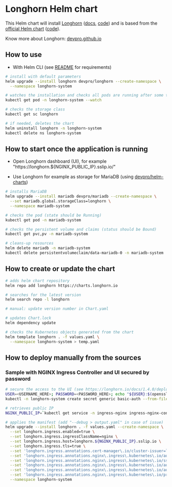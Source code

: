 # Longhorn Helm chart

This Helm chart will install [Longhorn](https://longhorn.io/) ([docs](https://longhorn.io/docs/), [code](https://github.com/longhorn/longhorn))
and is based from the [official Helm chart](https://longhorn.io/docs/1.4.0/deploy/install/install-with-helm/) ([code](https://github.com/longhorn/charts)).

Know more about Longhorn: [devpro.github.io](https://devpro.github.io/rancher-ecosystem/docs/longhorn.html)

## How to use

- With Helm CLI (see [README](../../README.md#from-helm-cli) for requirements)

```bash
# install with default parameters
helm upgrade --install longhorn devpro/longhorn --create-namespace \
  --namespace longhorn-system

# watches the installation and checks all pods are running after some time
kubectl get pod -n longhorn-system --watch

# checks the storage class
kubectl get sc longhorn

# if needed, deletes the chart
helm uninstall longhorn -n longhorn-system
kubectl delete ns longhorn-system
```

## How to start once the application is running

- Open Longhorn dashboard (UI), for example "https://longhorn.${NGINX_PUBLIC_IP}.sslip.io/"

- Use Longhorn for example as storage for MariaDB (using [devpro/helm-charts](https://github.com/devpro/helm-charts/blob/main/charts/mariadb/README.md))

```bash
# installs MariaDB
helm upgrade --install mariadb devpro/mariadb --create-namespace \
  --set mariadb.global.storageClass=longhorn \
  --namespace mariadb-system

# checks the pod (state should be Running)
kubectl get pod -n mariadb-system

# checks the persistent volume and claims (status should be Bound)
kubectl get pvc,pv -n mariadb-system

# cleans-up resources
helm delete mariadb -n mariadb-system
kubectl delete persistentvolumeclaim/data-mariadb-0 -n mariadb-system
```

## How to create or update the chart

```bash
# adds helm chart repository
helm repo add longhorn https://charts.longhorn.io

# searches for the latest version
helm search repo -l longhorn

# manual: update version number in Chart.yaml

# updates Chart.lock
helm dependency update

# checks the Kubernetes objects generated from the chart
helm template longhorn . -f values.yaml \
  --namespace longhorn-system > temp.yaml
```

## How to deploy manually from the sources

### Sample with NGINX Ingress Controller and UI secured by password

```bash
# secure the access to the UI (see https://longhorn.io/docs/1.4.0/deploy/accessing-the-ui/longhorn-ingress/)
USER=<USERNAME_HERE>; PASSWORD=<PASSWORD_HERE>; echo "${USER}:$(openssl passwd -stdin -apr1 <<< ${PASSWORD})" >> auth
kubectl -n longhorn-system create secret generic basic-auth --from-file=auth

# retrieves public IP
NGINX_PUBLIC_IP=`kubectl get service -n ingress-nginx ingress-nginx-controller --output jsonpath='{.status.loadBalancer.ingress[0].ip}'`

# applies the manifest (add "--debug > output.yaml" in case of issue)
helm upgrade --install longhorn . -f values.yaml --create-namespace \
  --set longhorn.ingress.enabled=true \
  --set longhorn.ingress.ingressClassName=nginx \
  --set longhorn.ingress.host=longhorn.${NGINX_PUBLIC_IP}.sslip.io \
  --set longhorn.ingress.tls=true \
  --set 'longhorn.ingress.annotations.cert-manager\.io/cluster-issuer=letsencrypt-prod' \
  --set 'longhorn.ingress.annotations.nginx\.ingress\.kubernetes\.io/auth-type=basic' \
  --set 'longhorn.ingress.annotations.nginx\.ingress\.kubernetes\.io/ssl-redirect="false"' \
  --set 'longhorn.ingress.annotations.nginx\.ingress\.kubernetes\.io/auth-secret=basic-auth' \
  --set 'longhorn.ingress.annotations.nginx\.ingress\.kubernetes\.io/auth-realm="Authentication Required "' \
  --set 'longhorn.ingress.annotations.nginx\.ingress\.kubernetes\.io/proxy-body-size=10000m' \
  --namespace longhorn-system
```
